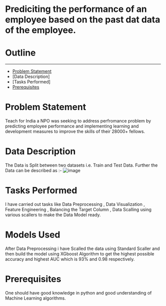 # Prediciting the performance of an employee based on the past dat data of the employee.

# Outline 
---
* [Problem Statement](https://github.com/Agrawalyash1041/Predicting-the-performance-of-an-employee-based-on-the-past-data-of-the-employee/Problem-Statement)
* [Data Description]
* [Tasks Performed]
* [Prerequisites](https://github.com/Agrawalyash1041/Laptop-Price-Predictor#prerequisites)


# Problem Statement
Teach for India a NPO was seeking to address perfromance problem by predicting employee performance and implementing learning and development measures to improve the skills of their 28000+ fellows.

# Data Description
The Data is Split between two datasets i.e. Train and Test Data. Further the Data can be described as :-
![image](https://user-images.githubusercontent.com/111517167/234181391-0681fc1f-9056-40e3-a26f-0ee57334e6c9.png)

# Tasks Performed 
I have carried out tasks like Data Preprocessing , Data Visualization , Feature Engineering , Balancing the Target Column , Data Scalling using various scallers to make the Data Model ready.

# Models Used 
After Data Preprocessing i have Scalled the data using Standard Scaller and then build the model using XGboost Algorithm to get the highest possible accuracy and highest AUC which is 93% and 0.98 respectively.

# Prerequisites 
One should have good knowledge in python and good understanding of Machine Learning algorithms. 


